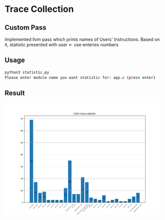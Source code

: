 # Trace Collection

## Custom Pass

Implemented llvm pass which prints names of Users' Instructions. Based on it, statistic presented with user <- use enteries numbers

## Usage

```bash
python3 statistic.py
Please enter module name you want statistic for: app.c (press enter)
```

## Result

![result](./examples/pass_stat.png)